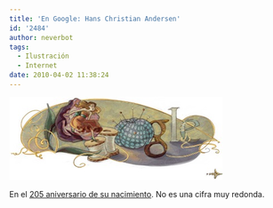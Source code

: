 ```yaml
---
title: 'En Google: Hans Christian Andersen'
id: '2484'
author: neverbot
tags:
  - Ilustración
  - Internet
date: 2010-04-02 11:38:24
---
```


[![201004021137.jpg](./en-google-hans-christian-andersen/201004021137.jpg)](http://www.google.es/search?q=Hans+Christian+Andersen&hl=es&ct=andersen10-1-hp&oi=ddle)

En el [205 aniversario de su nacimiento](http://www.google.es/search?q=Hans+Christian+Andersen&hl=es&ct=andersen10-1-hp&oi=ddle). No es una cifra muy redonda.
